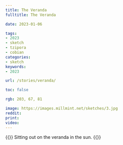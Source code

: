 ```yaml
---
title: The Veranda
fulltitle: The Veranda

date: 2023-01-06

tags: 
- 2023
- sketch
- tzipora
- cobian
categories:
- sketch
keywords:
- 2023

url: /stories/veranda/

toc: false

rgb: 203, 67, 81

image: https://images.millmint.net/sketches/3.jpg
reddit:
print:
video:
---
```

{{<note caption>}}
Sitting out on the veranda in the sun.
{{</note>}}